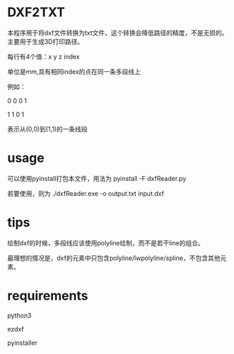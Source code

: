 # DXF2TXT
本程序用于将dxf文件转换为txt文件，这个转换会降低路径的精度，不是无损的。主要用于生成3D打印路径。

每行有4个值：x y z index

单位是mm,具有相同index的点在同一条多段线上

例如：

0 0 0 1

1 1 0 1

表示从(0,0)到(1,1)的一条线段

# usage
可以使用pyinstall打包本文件，用法为 pyinstall -F dxfReader.py


若要使用，则为
./dxfReader.exe -o output.txt input.dxf

# tips

绘制dxf的时候，多段线应该使用polyline绘制，而不是若干line的组合。

最理想的情况是，dxf的元素中只包含polyline/lwpolyline/spline，不包含其他元素。

# requirements

python3

ezdxf

pyinstaller
